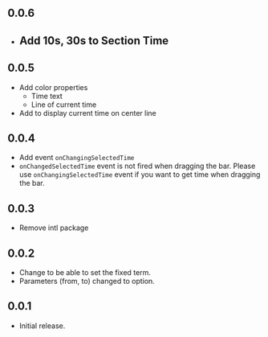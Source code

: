 ## 0.0.6

* Add 10s, 30s to Section Time
  - 

## 0.0.5

* Add color properties
  - Time text
  - Line of current time
* Add to display current time on center line

## 0.0.4

* Add event `onChangingSelectedTime`
* `onChangedSelectedTime` event is not fired when dragging the bar. Please use `onChangingSelectedTime` event if you want to get time when dragging the bar.

## 0.0.3

* Remove intl package

## 0.0.2

* Change to be able to set the fixed term.
* Parameters (from, to) changed to option.

## 0.0.1

* Initial release.
